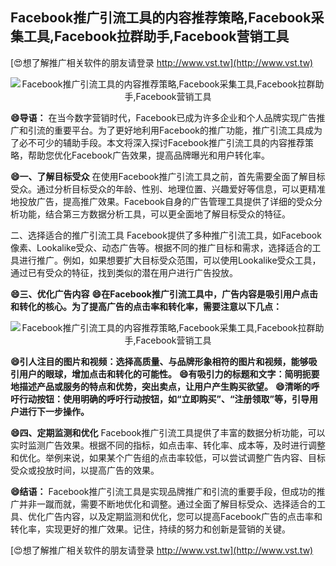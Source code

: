 ## **Facebook推广引流工具的内容推荐策略,Facebook采集工具,Facebook拉群助手,Facebook营销工具**

[😍想了解推广相关软件的朋友请登录 http://www.vst.tw](http://www.vst.tw)

 <center><img src="https://vst.tw/MP4/tuiguang/png/5.png" alt="Facebook推广引流工具的内容推荐策略,Facebook采集工具,Facebook拉群助手,Facebook营销工具"></center>

**😄导语：**
在当今数字营销时代，Facebook已成为许多企业和个人品牌实现广告推广和引流的重要平台。为了更好地利用Facebook的推广功能，推广引流工具成为了必不可少的辅助手段。本文将深入探讨Facebook推广引流工具的内容推荐策略，帮助您优化Facebook广告效果，提高品牌曝光和用户转化率。

**😄一、了解目标受众**
在使用Facebook推广引流工具之前，首先需要全面了解目标受众。通过分析目标受众的年龄、性别、地理位置、兴趣爱好等信息，可以更精准地投放广告，提高推广效果。Facebook自身的广告管理工具提供了详细的受众分析功能，结合第三方数据分析工具，可以更全面地了解目标受众的特征。

二、选择适合的推广引流工具
Facebook提供了多种推广引流工具，如Facebook像素、Lookalike受众、动态广告等。根据不同的推广目标和需求，选择适合的工具进行推广。例如，如果想要扩大目标受众范围，可以使用Lookalike受众工具，通过已有受众的特征，找到类似的潜在用户进行广告投放。

**😄三、优化广告内容**
**😄在Facebook推广引流工具中，广告内容是吸引用户点击和转化的核心。为了提高广告的点击率和转化率，需要注意以下几点：**

 <center><img src="https://vst.tw/MP4/tuiguang/png/6.png" alt="Facebook推广引流工具的内容推荐策略,Facebook采集工具,Facebook拉群助手,Facebook营销工具"></center>

**😄引人注目的图片和视频：选择高质量、与品牌形象相符的图片和视频，能够吸引用户的眼球，增加点击和转化的可能性。**
**😄有吸引力的标题和文字：简明扼要地描述产品或服务的特点和优势，突出卖点，让用户产生购买欲望。**
**😄清晰的呼吁行动按钮：使用明确的呼吁行动按钮，如“立即购买”、“注册领取”等，引导用户进行下一步操作。**

**😄四、定期监测和优化**
Facebook推广引流工具提供了丰富的数据分析功能，可以实时监测广告效果。根据不同的指标，如点击率、转化率、成本等，及时进行调整和优化。举例来说，如果某个广告组的点击率较低，可以尝试调整广告内容、目标受众或投放时间，以提高广告的效果。

**😄结语：**
Facebook推广引流工具是实现品牌推广和引流的重要手段，但成功的推广并非一蹴而就，需要不断地优化和调整。通过全面了解目标受众、选择适合的工具、优化广告内容，以及定期监测和优化，您可以提高Facebook广告的点击率和转化率，实现更好的推广效果。记住，持续的努力和创新是营销的关键。

[😍想了解推广相关软件的朋友请登录 http://www.vst.tw](http://www.vst.tw)




